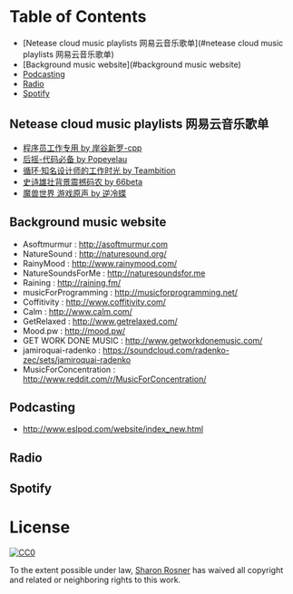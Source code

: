 
# Table of Contents

- [Netease cloud music playlists 网易云音乐歌单](#netease cloud music playlists 网易云音乐歌单)
- [Background music website](#background music website)
- [Podcasting](#podcasting)
- [Radio](#radio)
- [Spotify](#spotify)

## Netease cloud music playlists 网易云音乐歌单

- [程序员工作专用 by 岸谷新罗-cpp](http://music.163.com/#/playlist?id=83848216)
- [后摇-代码必备 by Popeyelau](http://music.163.com/#/playlist?id=6948994)
- [循环·知名设计师的工作时光 by Teambition](http://music.163.com/#/playlist?id=22215137)
- [史诗雄壮背景震撼码农 by 66beta](http://music.163.com/#/playlist?id=21031673)
- [魔兽世界 游戏原声 by 逆冷蝶](http://music.163.com/#/playlist?id=22868986)

## Background music website

- Asoftmurmur : http://asoftmurmur.com
- NatureSound : http://naturesound.org/ 
- RainyMood : http://www.rainymood.com/ 
- NatureSoundsForMe : http://naturesoundsfor.me 
- Raining : http://raining.fm/ 
- musicForProgramming : http://musicforprogramming.net/ 
- Coffitivity : http://www.coffitivity.com/ 
- Calm : http://www.calm.com/ 
- GetRelaxed : http://www.getrelaxed.com/ 
- Mood.pw : http://mood.pw/ 
- GET WORK DONE MUSIC : http://www.getworkdonemusic.com/ 
- jamiroquai-radenko : https://soundcloud.com/radenko-zec/sets/jamiroquai-radenko 
- MusicForConcentration : http://www.reddit.com/r/MusicForConcentration/

## Podcasting

- http://www.eslpod.com/website/index_new.html

## Radio
## Spotify
# License

[![CC0](https://i.creativecommons.org/p/zero/1.0/88x31.png)](https://creativecommons.org/publicdomain/zero/1.0/)

To the extent possible under law, [Sharon Rosner](http://github.com/ciconia) has waived all copyright and related or neighboring rights to this work.

